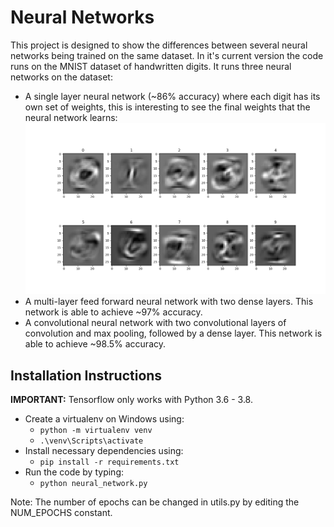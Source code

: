 # Neural Networks

This project is designed to show the differences between several neural networks being trained on the same dataset. 
In it's current version the code runs on the MNIST dataset of handwritten digits. It runs three neural networks on the dataset: 
  - A single layer neural network (~86% accuracy) where each digit has its own set of weights, this is interesting to see the final weights that the neural network learns:
  ![Learned Wights](weights.png)
  - A multi-layer feed forward neural network with two dense layers. This network is able to achieve ~97% accuracy.
  - A convolutional neural network with two convolutional layers of convolution and max pooling, followed by a dense layer. This network is able to achieve ~98.5% accuracy.
  
## Installation Instructions
**IMPORTANT:** Tensorflow only works with Python 3.6 - 3.8.
- Create a virtualenv on Windows using:
    - `python -m virtualenv venv`
    - `.\venv\Scripts\activate`
- Install necessary dependencies using:
    - `pip install -r requirements.txt`
- Run the code by typing:
    - `python neural_network.py`

Note: The number of epochs can be changed in utils.py by editing the NUM_EPOCHS constant.
